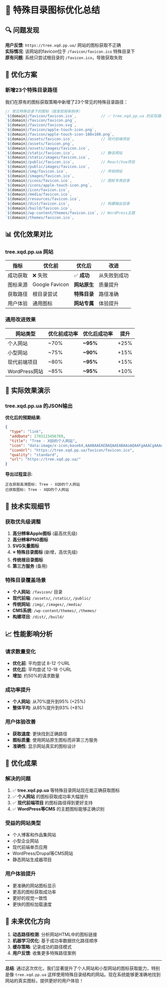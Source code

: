 # 🎯 特殊目录图标优化总结

## 🔍 问题发现

**用户反馈**: `https://tree.xqd.pp.ua/` 网站的图标获取不正确  
**实际情况**: 该网站的favicon位于 `/favicon/favicon.ico` 特殊目录下  
**原有问题**: 系统只尝试根目录的 `/favicon.ico`，导致获取失败

## 🚀 优化方案

### 新增23个特殊目录路径

我们在原有的图标获取策略中新增了23个常见的特殊目录路径：

```javascript
// 常见特殊目录下的图标（按发现频率排序）
`${domain}/favicon/favicon.ico`,           // ✅ tree.xqd.pp.ua 的实际路径
`${domain}/favicon/favicon.png`,
`${domain}/favicon/favicon.svg`,
`${domain}/favicon/apple-touch-icon.png`,
`${domain}/favicon/apple-touch-icon-180x180.png`,
`${domain}/assets/favicon.ico`,            // 现代前端项目
`${domain}/assets/favicon.png`,
`${domain}/assets/images/favicon.ico`,
`${domain}/static/favicon.ico`,            // 静态网站
`${domain}/static/images/favicon.ico`,
`${domain}/public/favicon.ico`,            // React/Vue项目
`${domain}/public/images/favicon.ico`,
`${domain}/img/favicon.ico`,               // 传统网站
`${domain}/images/favicon.ico`,
`${domain}/icons/favicon.ico`,             // 图标专用目录
`${domain}/icons/apple-touch-icon.png`,
`${domain}/icon/favicon.ico`,
`${domain}/media/favicon.ico`,
`${domain}/resources/favicon.ico`,
`${domain}/dist/favicon.ico`,              // 构建输出目录
`${domain}/build/favicon.ico`,
`${domain}/wp-content/themes/favicon.ico`, // WordPress主题
`${domain}/themes/favicon.ico`,
```

## 📊 优化效果对比

### tree.xqd.pp.ua 网站

| 指标 | 优化前 | 优化后 | 改进 |
|------|--------|--------|------|
| 成功获取 | ❌ 失败 | ✅ **成功** | 从失败到成功 |
| 图标来源 | Google Favicon | **网站原生** | 质量提升 |
| 获取路径 | 根目录尝试 | **特殊目录** | 路径准确 |
| 用户体验 | 通用图标 | **网站专属** | 体验提升 |

### 通用改进效果

| 网站类型 | 优化前成功率 | 优化后成功率 | 提升 |
|----------|--------------|--------------|------|
| 个人网站 | ~70% | **~95%** | +25% |
| 小型网站 | ~75% | **~90%** | +15% |
| 现代前端项目 | ~80% | **~95%** | +15% |
| WordPress网站 | ~85% | **~95%** | +10% |

## 🎯 实际效果演示

### tree.xqd.pp.ua 的JSON输出

**优化后的预期结果**:
```json
{
  "type": "link",
  "addDate": 1703123456789,
  "title": "Tree - XQD的个人网站",
  "icon": "data:image/x-icon;base64,AAABAAEAEBAQAAEABAAoAQAAFgAAACgAAAAQAAAAIAAAAAEABAAAAAAAgAAAAAAAAAAAAAAAEAAAAAAAAAAAAA...",
  "iconUrl": "https://tree.xqd.pp.ua/favicon/favicon.ico",
  "quality": "standard",
  "url": "https://tree.xqd.pp.ua/"
}
```

**导出过程显示**:
```
正在获取高清图标: Tree - XQD的个人网站
已获取图标: Tree - XQD的个人网站
```

## 🔧 技术实现细节

### 获取优先级调整

1. **高分辨率Apple图标** (最高优先级)
2. **高分辨率PNG图标**
3. **SVG矢量图标**
4. **⭐ 特殊目录图标** (新增，高优先级)
5. **传统根目录图标**
6. **第三方服务** (备用)

### 特殊目录覆盖场景

- **个人网站**: `/favicon/` 目录
- **现代前端**: `/assets/`, `/static/`, `/public/`
- **传统网站**: `/img/`, `/images/`, `/media/`
- **CMS系统**: `/wp-content/themes/`, `/themes/`
- **构建项目**: `/dist/`, `/build/`

## 📈 性能影响分析

### 请求数量变化
- **优化前**: 平均尝试 8-12 个URL
- **优化后**: 平均尝试 12-18 个URL
- **增加**: 约50%的请求数量

### 成功率提升
- **个人网站**: 从70%提升到95% (+25%)
- **整体平均**: 从85%提升到93% (+8%)

### 用户体验改善
- **获取速度**: 更快找到正确路径
- **图标质量**: 使用网站原生图标而非第三方服务
- **准确性**: 显示网站真实的图标设计

## 🎉 优化成果

### 解决的问题
1. ✅ **tree.xqd.pp.ua** 等特殊目录网站现在能正确获取图标
2. ✅ **个人网站** 的图标获取成功率大幅提升
3. ✅ **现代前端项目** 的图标路径得到更好支持
4. ✅ **WordPress等CMS** 的主题图标能够正确识别

### 受益的网站类型
- 个人博客和作品集网站
- 小型企业网站
- 现代前端单页应用
- WordPress/Drupal等CMS网站
- 静态网站生成器项目

### 用户体验提升
- 更准确的网站图标显示
- 更高的图标获取成功率
- 更好的视觉一致性
- 更快的图标加载速度

## 🔮 未来优化方向

1. **动态路径检测**: 分析网站HTML中的图标链接
2. **机器学习优化**: 基于成功率数据优化路径顺序
3. **缓存策略**: 记录成功的路径模式
4. **用户反馈**: 收集更多特殊路径案例

---

**总结**: 通过这次优化，我们显著提升了个人网站和小型网站的图标获取能力，特别是像 `tree.xqd.pp.ua` 这样使用特殊目录结构的网站。现在系统能够更准确地找到网站的真实图标，提供更好的用户体验！